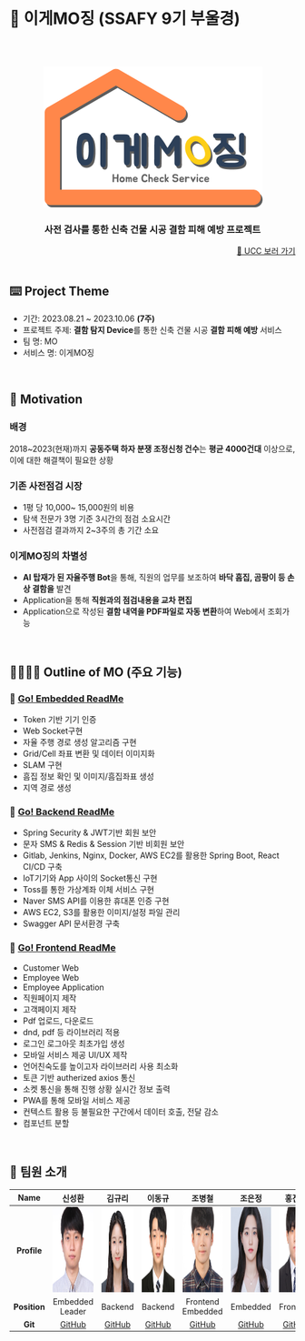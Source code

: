 # 🏰 이게MO징 (SSAFY 9기 부울경)

<br/>

<div align=center>

  <br/>

  ![image](./contents/images/logo.png)

</div>

<div align="center">
  <h3>사전 검사를 통한 신축 건물 시공 결함 피해 예방 프로젝트 </h3>
</div>

<div align="right"><a href="https://youtu.be/FYSZos7apbQ">🎥 UCC 보러 가기</a></div>
<br/>

## ⌨️ Project Theme

- 기간: 2023.08.21 ~ 2023.10.06 **(7주)**
- 프로젝트 주제: **결함 탐지 Device**를 통한 신축 건물 시공 **결함 피해 예방** 서비스
- 팀 명: MO
- 서비스 명: 이게MO징

<br/>

## 🎯 Motivation

### 배경

2018~2023(현재)까지 **공동주택 하자 분쟁 조정신청 건수**는 **평균 4000건대** 이상으로, 이에 대한 해결책이 필요한 상황

### 기존 사전점검 시장

- 1평 당 10,000~ 15,000원의 비용
- 탐색 전문가 3명 기준 3시간의 점검 소요시간
- 사전점검 결과까지 2~3주의 총 기간 소요

### 이게MO징의 차별성

- **AI 탑재가 된 자율주행 Bot**을 통해, 직원의 업무를 보조하여 **바닥 흠집, 곰팡이 등 손상 결함을** 발견
- Application을 통해 **직원과의 점검내용을 교차 편집**
- Application으로 작성된 **결함 내역을 PDF파일로 자동 변환**하여 Web에서 조회가능

<br/>

## 👨‍👩‍👧‍👦 Outline of MO (주요 기능)

### 🔗 [Go! Embedded ReadMe](./embedded)

- Token 기반 기기 인증
- Web Socket구현
- 자율 주행 경로 생성 알고리즘 구현
- Grid/Cell 좌표 변환 및 데이터 이미지화
- SLAM 구현
- 흠집 정보 확인 및 이미지/흠집좌표 생성
- 지역 경로 생성

### 🔗 [Go! Backend ReadMe](./backend)

- Spring Security & JWT기반 회원 보안
- 문자 SMS & Redis & Session 기반 비회원 보안
- Gitlab, Jenkins, Nginx, Docker, AWS EC2를 활용한 Spring Boot, React CI/CD 구축
- IoT기기와 App 사이의 Socket통신 구현
- Toss를 통한 가상계좌 이체 서비스 구현
- Naver SMS API를 이용한 휴대폰 인증 구현
- AWS EC2, S3를 활용한 이미지/설정 파일 관리
- Swagger API 문서환경 구축

### 🔗 [Go! Frontend ReadMe](./frontend)

- Customer Web
- Employee Web
- Employee Application
- 직원페이지 제작
- 고객페이지 제작
- Pdf 업로드, 다운로드
- dnd, pdf 등 라이브러리 적용
- 로그인 로그아웃 최초가입 생성
- 모바일 서비스 제공 UI/UX 제작
- 언어친숙도를 높이고자 라이브러리 사용 최소화
- 토큰 기반 autherized axios 통신
- 소켓 통신을 통해 진행 상황 실시간 정보 출력
- PWA를 통해 모바일 서비스 제공
- 컨텍스트 활용 등 불필요한 구간에서 데이터 호출, 전달 감소
- 컴포넌트 분할

<br/>

## 👥 팀원 소개

<a name="developers"></a>

|   **Name**   |                 신성환                 |                 김규리                 |                 이동규                 |                 조병철                 |                 조은정                 |                 홍진환                 |
| :----------: | :------------------------------------: | :------------------------------------: | :------------------------------------: | :------------------------------------: | :------------------------------------: | :------------------------------------: |
| **Profile**  | <img src="./contents/images/신성환.png"  width="150" height="150"/> | <img src="./contents/images/김규리.jpeg"  width="150" height="150"/> | <img src="./contents/images/이동규.png"  width="150" height="150"/> | <img src="./contents/images/조병철.png"  width="150" height="150"/> | <img src="./contents/images/조은정.png"  width="150" height="150"/> | <img src="./contents/images/홍진환.png"  width="150" height="150"/> |
| **Position** |         Embedded <br/> Leader          |                Backend                 |                Backend                 |        Frontend <br/> Embedded         |                Embedded                |                Frontend                |
|   **Git**    |  [GitHub](https://github.com/hw2ny1)   | [GitHub](https://github.com/kimkyury)  |  [GitHub](https://github.com/unit74)   |  [GitHub](https://github.com/bbang7)   | [GitHub](https://github.com/jeunjeong) | [GitHub](https://github.com/RED202301) |

